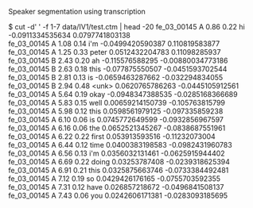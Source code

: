 Speaker segmentation using transcription

$ cut -d' ' -f 1-7  data/IV1/test.ctm  | head -20
fe_03_00145 A 0.86 0.22 hi -0.0911334535634 0.0797741803138  
fe_03_00145 A 1.08 0.14 i'm -0.0499420590387 0.110819583877  
fe_03_00145 A 1.25 0.33 peter 0.0512432204783 0.11098285937  
fe_03_00145 B 2.43 0.20 ah -0.115576588295 -0.00880034773186  
fe_03_00145 B 2.63 0.18 this -0.077875550507 -0.0451593702544  
fe_03_00145 B 2.81 0.13 is -0.0659463287662 -0.032294834055  
fe_03_00145 B 2.94 0.48 \<unk\> 0.0620765786263 -0.0445105912561  
fe_03_00145 A 5.64 0.19 okay -0.0948347388535 -0.0285168366689  
fe_03_00145 A 5.83 0.15 well 0.00659214150739 -0.105763815799  
fe_03_00145 A 5.98 0.12 this 0.0598561979125 -0.097335859238  
fe_03_00145 A 6.10 0.06 is 0.0745772649599 -0.0932856967597  
fe_03_00145 A 6.16 0.06 the 0.0652521345267 -0.0838687551961  
fe_03_00145 A 6.22 0.22 first 0.053913593516 -0.11232073004  
fe_03_00145 A 6.44 0.12 time 0.0400383198583 -0.0982431960783  
fe_03_00145 A 6.56 0.13 i'm 0.0356032131461 -0.0625915944402  
fe_03_00145 A 6.69 0.22 doing 0.03253787408 -0.0239318625394  
fe_03_00145 A 6.91 0.21 this 0.0325875663746 -0.0733384492481  
fe_03_00145 A 7.12 0.19 so 0.0429426176165 -0.0755703592355  
fe_03_00145 A 7.31 0.12 have 0.026857218672 -0.0496841508137  
fe_03_00145 A 7.43 0.06 you 0.0242606171381 -0.0283093185695  
